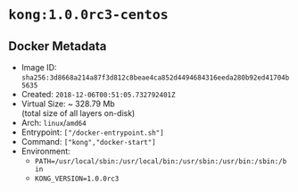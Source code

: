 # `kong:1.0.0rc3-centos`

## Docker Metadata

- Image ID: `sha256:3d8668a214a87f3d812c8beae4ca852d4494684316eeda280b92ed41704b5635`
- Created: `2018-12-06T00:51:05.732792401Z`
- Virtual Size: ~ 328.79 Mb  
  (total size of all layers on-disk)
- Arch: `linux`/`amd64`
- Entrypoint: `["/docker-entrypoint.sh"]`
- Command: `["kong","docker-start"]`
- Environment:
  - `PATH=/usr/local/sbin:/usr/local/bin:/usr/sbin:/usr/bin:/sbin:/bin`
  - `KONG_VERSION=1.0.0rc3`
